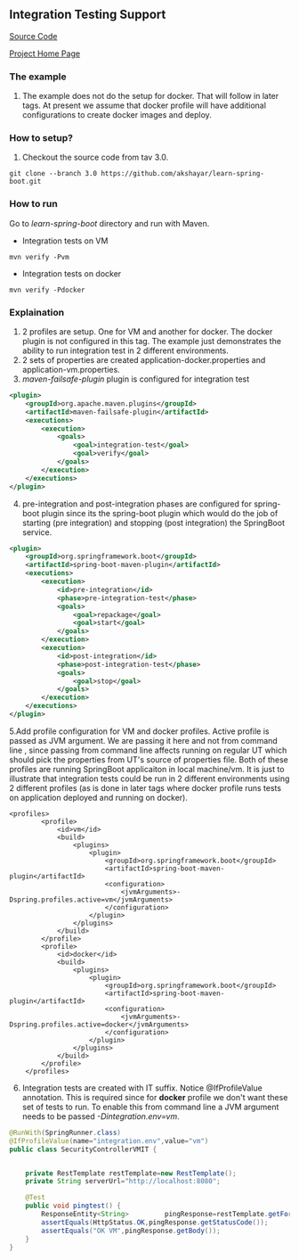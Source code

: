 ## Integration Testing Support

[Source Code](../../learn-spring-boot)

[Project Home Page](https://github.com/akshayar/learn-spring-boot)

### The example

1. The example does not do the setup for docker. That will follow in later tags. At present we assume that docker profile will have additional configurations to create docker images and deploy. 

### How to setup?

1. Checkout the source code from tav 3.0.
```
git clone --branch 3.0 https://github.com/akshayar/learn-spring-boot.git
```
### How to run 
Go to *learn-spring-boot* directory and run with Maven. 
* Integration tests on VM
```
mvn verify -Pvm
```
* Integration tests on docker
```
mvn verify -Pdocker
```
### Explaination
1. 2 profiles are setup. One for VM and another for docker. The docker plugin is not configured in this tag. The example just demonstrates the ability to run integration test in 2 different environments.
2. 2 sets of properties are created application-docker.properties and application-vm.properties. 	
3. *maven-failsafe-plugin* plugin is configured for integration test
```xml
<plugin>
	<groupId>org.apache.maven.plugins</groupId>
	<artifactId>maven-failsafe-plugin</artifactId>
	<executions>
		<execution>
			<goals>
				<goal>integration-test</goal>
				<goal>verify</goal>
			</goals>
		</execution>
	</executions>
</plugin>
```
4.  pre-integration and post-integration phases are configured for spring-boot plugin since its the spring-boot plugin which would do the job of starting (pre integration) and stopping (post integration) the SpringBoot service. 
```xml
<plugin>
	<groupId>org.springframework.boot</groupId>
	<artifactId>spring-boot-maven-plugin</artifactId>
	<executions>
		<execution>
			<id>pre-integration</id>
			<phase>pre-integration-test</phase>
			<goals>
				<goal>repackage</goal>
				<goal>start</goal>
			</goals>
		</execution>
		<execution>
			<id>post-integration</id>
			<phase>post-integration-test</phase>
			<goals>
				<goal>stop</goal>
			</goals>
		</execution>
	</executions>
</plugin>

```
5.Add profile configuration for VM and docker profiles. Active profile is passed as JVM argument. We are passing it here and not from command line , since passing from command line affects running on regular UT which should pick the properties from UT's source of properties file. Both of these profiles are running SpringBoot applicaiton in local machine/vm. It is just to illustrate that integration tests could be run in 2 different environments using 2 different profiles (as is done in later tags where docker profile runs tests on application deployed and running on docker). 
```
<profiles>
		<profile>
			<id>vm</id>
			<build>
				<plugins>
					<plugin>
						<groupId>org.springframework.boot</groupId>
						<artifactId>spring-boot-maven-plugin</artifactId>
						<configuration>
							<jvmArguments>-Dspring.profiles.active=vm</jvmArguments>
						</configuration>
					</plugin>
				</plugins>
			</build>
		</profile>
		<profile>
			<id>docker</id>
			<build>
				<plugins>
					<plugin>
						<groupId>org.springframework.boot</groupId>
						<artifactId>spring-boot-maven-plugin</artifactId>
						<configuration>
							<jvmArguments>-Dspring.profiles.active=docker</jvmArguments>
						</configuration>
					</plugin>
				</plugins>
			</build>
		</profile>
	</profiles>
```
6. Integration tests are created with IT suffix.  Notice @IfProfileValue annotation. This is required since for **docker** profile we don't want these set of tests to run. To enable this from command line a JVM argument needs to be passed *-Dintegration.env=vm*. 

```java
@RunWith(SpringRunner.class)
@IfProfileValue(name="integration.env",value="vm")
public class SecurityControllerVMIT {


	private RestTemplate restTemplate=new RestTemplate();
	private String serverUrl="http://localhost:8080";

	@Test
	public void pingtest() {
		ResponseEntity<String> 		   pingResponse=restTemplate.getForEntity(serverUrl+"/security/ping", String.class);
		assertEquals(HttpStatus.OK,pingResponse.getStatusCode());
		assertEquals("OK VM",pingResponse.getBody());
	}
}
```
